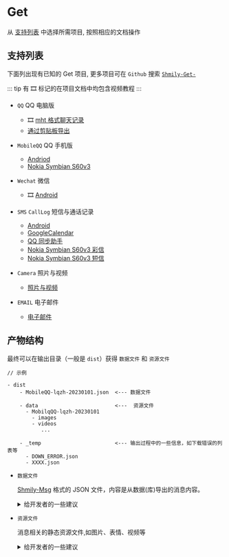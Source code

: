 # Get

从 [支持列表](./get.md#支持列表) 中选择所需项目, 按照相应的文档操作

## 支持列表

下面列出现有已知的 Get 项目, 更多项目可在 `Github` 搜索 [`Shmily-Get-`](https://github.com/search?q=Shmily-Get-&type=repositories)

::: tip
有 🎞️ 标记的在项目文档中均包含视频教程
:::

-   `QQ` QQ 电脑版

    -   🎞️ [mht 格式聊天记录](https://github.com/lqzhgood/Shmily-Get-QQ-PC_MHT)
    -   [通过剪贴板导出](https://github.com/lqzhgood/Shmily-Get-QQ-PC_Clipboard)

-   `MobileQQ` QQ 手机版

    -   [Andriod](https://github.com/lqzhgood/Shmily-Get-MobileQQ-Andriod)
    -   [Nokia Symbian S60v3](https://github.com/lqzhgood/Shmily-Get-MobileQQ-S60v3)

-   `Wechat` 微信

    -   🎞️ [Android](https://github.com/lqzhgood/Shmily-Get-Wechat)

-   `SMS` `CallLog` 短信与通话记录
    -   [Android](https://github.com/lqzhgood/Shmily-Get-Call_SMS-Android)
    -   [GoogleCalendar](https://github.com/lqzhgood/Shmily-Get-Call_SMS-calendar_google_com)
    -   [QQ 同步助手](https://github.com/lqzhgood/Shmily-Get-Call_SMS-ic_qq_com)
    -   [Nokia Symbian S60v3 彩信](https://github.com/lqzhgood/Shmily-Get-Call_SMS-S60v3_MMS)
    -   [Nokia Symbian S60v3 短信](https://github.com/lqzhgood/Shmily-Get-Call_SMS-S60v3_SMS)
-   `Camera` 照片与视频
    -   [照片与视频](https://github.com/lqzhgood/Shmily-Get-Camera)
-   `EMAIL` 电子邮件
    -   [电子邮件](https://github.com/lqzhgood/Shmily-Get-Email)

## 产物结构

最终可以在输出目录（一般是 `dist`）获得 `数据文件` 和 `资源文件`

```
// 示例

- dist
    - MobileQQ-lqzh-20230101.json  <--- 数据文件

    - data                         <---  资源文件
      - MobilqQQ-lqzh-20230101
        - images
        - videos
           ...

    - _temp                        <--- 输出过程中的一些信息，如下载错误的列表等
      - DOWN_ERROR.json
      - XXXX.json
```

-   `数据文件`

    [Shmily-Msg](./msg/schema.md) 格式的 JSON 文件，内容是从数据(库)导出的消息内容。

    <details>
        <summary> 给开发者的一些建议</summary>

        -   尽量导出消息相关的所有数据而非所需数据, 这样会给其他人带来帮助, 也便于丰富更多信息
        -   尽量补充完整信息, 如 自定义表情, 补充 表情包名称 与 描述, 对于统计来说更准确全面

    </details>

-   `资源文件`

    消息相关的静态资源文件,如图片、表情、视频等

    <details>
        <summary> 给开发者的一些建议</summary>

        -   对于外链的资源，建议能爬下来的资源(如图片)都本地化, 过个几年这些 URL 都打不开了

    </details>
